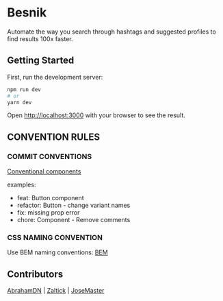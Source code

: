 # Besnik

Automate the way you search through hashtags and suggested
profiles to find results 100x faster.

## Getting Started

First, run the development server:

```bash
npm run dev
# or
yarn dev
```

Open [http://localhost:3000](http://localhost:3000) with your browser to see the result.

## CONVENTION RULES

### COMMIT CONVENTIONS

[Conventional components](https://www.conventionalcommits.org/en/v1.0.0/)

examples:

- feat: Button component
- refactor: Button - change variant names
- fix: missing prop error
- chore: Component - Remove comments

### CSS NAMING CONVENTION

Use BEM naming conventions:
[BEM](https://getbem.com/naming/)

## Contributors

[AbrahamDN](https://github.com/AbrahamDN) | 
[Zaltick](https://github.com/soniclinkerman) | 
[JoseMaster](https://github.com/innorbitx)
